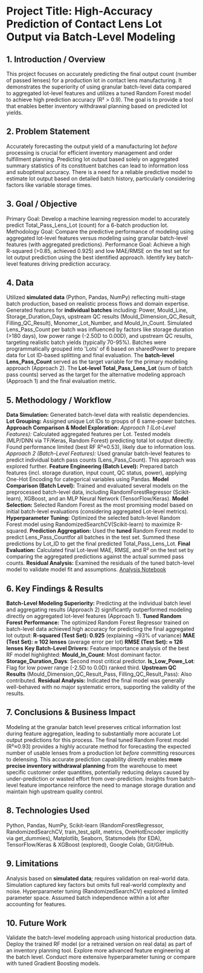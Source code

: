 # Project Title: High-Accuracy Prediction of Contact Lens Lot Output via Batch-Level Modeling

## 1. Introduction / Overview

This project focuses on accurately predicting the final output count (number of passed lenses) for a production lot in contact lens manufacturing.
It demonstrates the superiority of using granular batch-level data compared to aggregated lot-level features and utilizes a tuned Random Forest model to achieve high prediction accuracy (R² > 0.9).
The goal is to provide a tool that enables better inventory withdrawal planning based on predicted lot yields.
## 2. Problem Statement

Accurately forecasting the output yield of a manufacturing lot *before* processing is crucial for efficient inventory management and order fulfillment planning.
Predicting lot output based solely on aggregated summary statistics of its constituent batches can lead to information loss and suboptimal accuracy.
There is a need for a reliable predictive model to estimate lot output based on detailed batch history, particularly considering factors like variable storage times.
## 3. Goal / Objective

Primary Goal: Develop a machine learning regression model to accurately predict Total_Pass_Lens_Lot (count) for a 6-batch production lot.
Methodology Goal: Compare the predictive performance of modeling using aggregated lot-level features versus modeling using granular batch-level features (with aggregated predictions).
Performance Goal: Achieve a high R-squared (>0.85, achieved 0.925) and low MAE/RMSE on the test set for lot output prediction using the best identified approach.
Identify key batch-level features driving prediction accuracy.
## 4. Data

Utilized **simulated data** (Python, Pandas, NumPy) reflecting multi-stage batch production, based on realistic process flows and domain expertise.
Generated features for **individual batches** including: Power, Mould_Line, Storage_Duration_Days, upstream QC results (Mould_Dimension_QC_Result, Filling_QC_Result), Monomer_Lot_Number, and Mould_In_Count.
Simulated Lens_Pass_Count per batch was influenced by factors like storage duration (>180 days), low power range (-2.50D to 0.00D), and upstream QC results, targeting realistic batch yields (typically 70-95%).
Batches were programmatically grouped into 'Lots' of 6 based on sharedPower to prepare data for Lot ID-based splitting and final evaluation.
The **batch-level Lens_Pass_Count** served as the target variable for the primary modeling approach (Approach 2).
The **Lot-level Total_Pass_Lens_Lot** (sum of batch pass counts) served as the target for the alternative modeling approach (Approach 1) and the final evaluation metric.
## 5. Methodology / Workflow

**Data Simulation:** Generated batch-level data with realistic dependencies.
**Lot Grouping:** Assigned unique Lot IDs to groups of 6 same-power batches.
**Approach Comparison & Model Exploration:**
*Approach 1 (Lot-Level Features):* Calculated aggregated features per Lot. Tested models (MLP/DNN via TF/Keras, Random Forest) predicting total lot output directly. Found performance limited (best RF R²≈0.53), likely due to information loss.
*Approach 2 (Batch-Level Features):* Used granular batch-level features to predict individual batch pass counts (Lens_Pass_Count). This approach was explored further.
**Feature Engineering (Batch Level):** Prepared batch features (incl. storage duration, input count, QC status, power), applying One-Hot Encoding for categorical variables using Pandas.
**Model Comparison (Batch Level):** Trained and evaluated several models on the preprocessed batch-level data, including RandomForestRegressor (Scikit-learn), XGBoost, and an MLP Neural Network (TensorFlow/Keras).
**Model Selection:** Selected Random Forest as the most promising model based on initial batch-level evaluations (considering aggregated Lot-level metrics).
**Hyperparameter Tuning:** Optimized the selected batch-level Random Forest model using RandomizedSearchCV(Scikit-learn) to maximize R-squared.
**Prediction Aggregation:** Used the **tuned** Random Forest model to predict Lens_Pass_Countfor all batches in the test set. Summed these predictions by Lot_ID to get the final predicted Total_Pass_Lens_Lot.
**Final Evaluation:** Calculated final Lot-level MAE, RMSE, and R² on the test set by comparing the aggregated predictions against the actual summed pass counts.
**Residual Analysis:** Examined the residuals of the tuned batch-level model to validate model fit and assumptions.
[Analysis Notebook](Project_3_Lot_Output_Prediction.ipynb)


## 6. Key Findings & Results

**Batch-Level Modeling Superiority:** Predicting at the individual batch level and aggregating results (Approach 2) significantly outperformed modeling directly on aggregated lot-level features (Approach 1).
**Tuned Random Forest Performance:** The optimized Random Forest Regressor trained on batch-level data achieved high accuracy for predicting the final aggregated lot output:
**R-squared (Test Set): 0.925** (explaining ~93% of variance)
**MAE (Test Set): ≈ 102 lenses** (average error per lot)
**RMSE (Test Set): ≈ 126 lenses**
**Key Batch-Level Drivers:** Feature importance analysis of the best RF model highlighted:
**Mould_In_Count**: Most dominant factor.
**Storage_Duration_Days**: Second most critical predictor.
**Is_Low_Powe_Lot**: Flag for low power range (-2.5D to 0.0D) ranked third.
**Upstream QC Results** (Mould_Dimension_QC_Result_Pass, Filling_QC_Result_Pass): Also contributed.
**Residual Analysis:** Indicated the final model was generally well-behaved with no major systematic errors, supporting the validity of the results.
## 7. Conclusions & Business Impact

Modeling at the granular batch level preserves critical information lost during feature aggregation, leading to substantially more accurate Lot output predictions for this process.
The final tuned Random Forest model (R²≈0.93) provides a highly accurate method for forecasting the expected number of usable lenses from a production lot *before* committing resources to delensing.
This accurate prediction capability directly enables **more precise inventory withdrawal planning** from the warehouse to meet specific customer order quantities, potentially reducing delays caused by under-prediction or wasted effort from over-prediction.
Insights from batch-level feature importance reinforce the need to manage storage duration and maintain high upstream quality control.
## 8. Technologies Used

Python, Pandas, NumPy, Scikit-learn (RandomForestRegressor, RandomizedSearchCV, train_test_split, metrics, OneHotEncoder implicitly via get_dummies), Matplotlib, Seaborn, Statsmodels (for EDA), TensorFlow/Keras & XGBoost (explored), Google Colab, Git/GitHub.
## 9. Limitations

Analysis based on **simulated data**; requires validation on real-world data.
Simulation captured key factors but omits full real-world complexity and noise.
Hyperparameter tuning (RandomizedSearchCV) explored a limited parameter space.
Assumed batch independence within a lot after accounting for features.
## 10. Future Work

Validate the batch-level modeling approach using historical production data.
Deploy the trained RF model (or a retrained version on real data) as part of an inventory planning tool.
Explore more advanced feature engineering at the batch level.
Conduct more extensive hyperparameter tuning or compare with tuned Gradient Boosting models.

